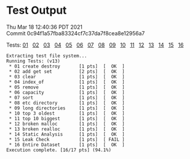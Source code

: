 # Test Output

Thu Mar 18 12:40:36 PDT 2021  
Commit 0c94f1a57fba83324cf7c37da7f8cea8e12956a7  

Tests: [01](./outputs/01.md) &nbsp;
[02](./outputs/02.md) &nbsp;
[03](./outputs/03.md) &nbsp;
[04](./outputs/04.md) &nbsp;
[05](./outputs/05.md) &nbsp;
[06](./outputs/06.md) &nbsp;
[07](./outputs/07.md) &nbsp;
[08](./outputs/08.md) &nbsp;
[09](./outputs/09.md) &nbsp;
[10](./outputs/10.md) &nbsp;
[11](./outputs/11.md) &nbsp;
[12](./outputs/12.md) &nbsp;
[13](./outputs/13.md) &nbsp;
[14](./outputs/14.md) &nbsp;
[15](./outputs/15.md) &nbsp;
[16](./outputs/16.md) &nbsp;

```
Extracting test file system...
Running Tests: (v13)
 * 01 create destroy       [1 pts]  [  OK  ]
 * 02 add get set          [2 pts]  [  OK  ]
 * 03 clear                [1 pts]  [  OK  ]
 * 04 index_of             [1 pts]  [  OK  ]
 * 05 remove               [1 pts]  [  OK  ]
 * 06 capacity             [1 pts]  [  OK  ]
 * 07 sort                 [1 pts]  [  OK  ]
 * 08 etc directory        [1 pts]  [  OK  ]
 * 09 long directories     [1 pts]  [  OK  ]
 * 10 top 3 oldest         [1 pts]  [  OK  ]
 * 11 top 10 biggest       [1 pts]  [  OK  ]
 * 12 broken malloc        [1 pts]  [  OK  ]
 * 13 broken realloc       [1 pts]  [  OK  ]
 * 14 Static Analysis      [1 pts]  [  OK  ]
 * 15 Leak Check           [1 pts]  [ FAIL ]
 * 16 Entire Dataset       [1 pts]  [  OK  ]
Execution complete. [16/17 pts] (94.1%)

```
